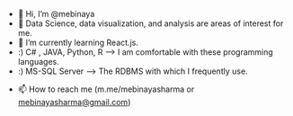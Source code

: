 - 👋 Hi, I’m @mebinaya
- 👀 Data Science, data visualization, and analysis are areas of interest for me.
- 🌱 I’m currently learning React.js.
- :) C# , JAVA, Python, R --> I am comfortable with these programming languages. 
- :) MS-SQL Server --> The RDBMS with which I frequently use.
<!--- - 💞️ I’m looking to collaborate on ... --->
- 📫 How to reach me (m.me/mebinayasharma or mebinayasharma@gmail.com)

<!---
mebinaya/mebinaya is a ✨ special ✨ repository because its `README.md` (this file) appears on your GitHub profile.
You can click the Preview link to take a look at your changes.
--->
